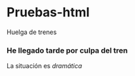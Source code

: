 # Pruebas-html
Huelga de trenes
### He llegado tarde por culpa del tren
La situación es *dramática*

